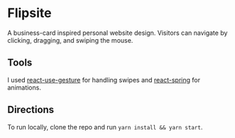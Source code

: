 # Flipsite

A business-card inspired personal website design. Visitors can navigate by clicking, dragging, and swiping the mouse. 

## Tools

I used [react-use-gesture](https://github.com/pmndrs/react-use-gesture) for handling swipes and [react-spring](https://github.com/pmndrs/react-spring)
for animations. 

## Directions

To run locally, clone the repo and run `yarn install && yarn start`.
